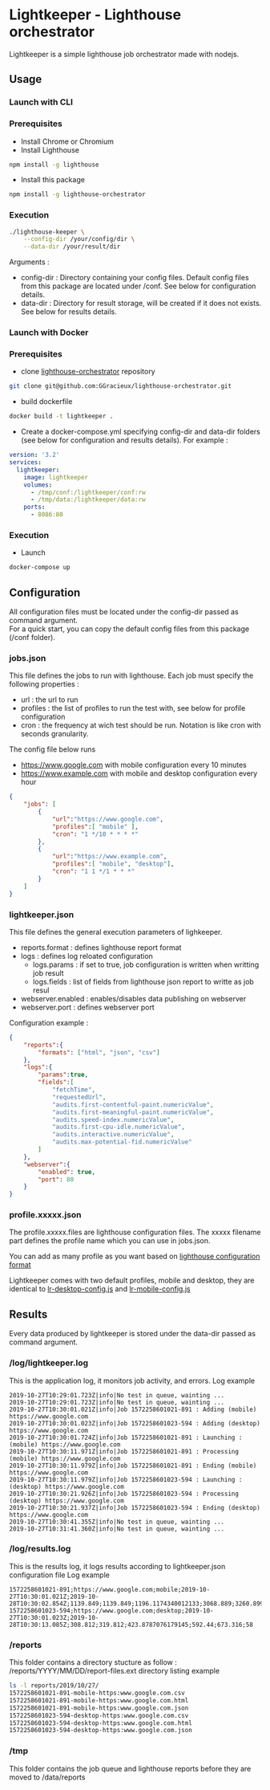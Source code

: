# Lightkeeper - Lighthouse orchestrator

Lightkeeper is a simple lighthouse job orchestrator made with nodejs.

## Usage

### Launch with CLI

### Prerequisites

- Install Chrome or Chromium
- Install Lighthouse
```bash
npm install -g lighthouse
```
- Install this package
```bash
npm install -g lighthouse-orchestrator
```

### Execution
    
```bash
./lighthouse-keeper \
    --config-dir /your/config/dir \
    --data-dir /your/result/dir
```
Arguments : 
- config-dir : Directory containing your config files. Default config files from this package are located under /conf. See below for configuration details.
- data-dir : Directory for result storage, will be created if it does not exists. See below for results details.

### Launch with Docker

### Prerequisites

- clone [lighthouse-orchestrator](https://github.com/GGracieux/lighthouse-orchestrator) repository
```bash
git clone git@github.com:GGracieux/lighthouse-orchestrator.git
```
- build dockerfile
```bash
docker build -t lightkeeper .
```

- Create a docker-compose.yml specifying config-dir and data-dir folders (see below for configuration and results details). For example :
```yml
version: '3.2'
services:
  lightkeeper:
    image: lightkeeper
    volumes:
      - /tmp/conf:/lightkeeper/conf:rw
      - /tmp/data:/lightkeeper/data:rw
    ports:
      - 8086:80
```

### Execution
    
- Launch 
```bash
docker-compose up
```

## Configuration

All configuration files must be located under the config-dir passed as command argument.  
For a quick start, you can copy the default config files from this package (/conf folder).

### jobs.json
This file defines the jobs to run with lighthouse. Each job must specify the following properties : 
- url : the url to run
- profiles : the list of profiles to run the test with, see below for profile configuration
- cron : the frequency at wich test should be run. Notation is like cron with seconds granularity.

The config file below runs 
- https://www.google.com with mobile configuration every 10 minutes
- https://www.example.com with mobile and desktop configuration every hour
```json
{
    "jobs": [
        {
            "url":"https://www.google.com",
            "profiles":[ "mobile" ],
            "cron": "1 */10 * * * *"
        },
        {
            "url":"https://www.example.com",
            "profiles":[ "mobile", "desktop"],
            "cron": "1 1 */1 * * *"
        }
    ]
}
```

### lightkeeper.json
This file defines the general execution parameters of lighkeeper.
- reports.format : defines lighthouse report format
- logs : defines log reloated configuration
  - logs.params : if set to true, job configuration is written when writting job result
  - logs.fields : list of fields from lighthouse json report to writte as job resul
- webserver.enabled : enables/disables data publishing on webserver
- webserver.port : defines webserver port

Configuration example :
```json
{
    "reports":{
        "formats": ["html", "json", "csv"]
    },
    "logs":{
        "params":true,
        "fields":[
            "fetchTime",
            "requestedUrl",
            "audits.first-contentful-paint.numericValue",
            "audits.first-meaningful-paint.numericValue",
            "audits.speed-index.numericValue",
            "audits.first-cpu-idle.numericValue",
            "audits.interactive.numericValue",
            "audits.max-potential-fid.numericValue"
        ]
    },
    "webserver":{
        "enabled": true,
        "port": 80
    }
}
```
### profile.xxxxx.json
The profile.xxxxx.files are lighthouse configuration files. The xxxxx filename part defines the profile name which you can use in jobs.json.

You can add as many profile as you want based on [lighthouse configuration format](https://github.com/GoogleChrome/lighthouse/blob/HEAD/docs/configuration.md)

Lightkeeper comes with two default profiles, mobile and desktop, they are identical to [lr-desktop-config.js](https://github.com/GoogleChrome/lighthouse/blob/master/lighthouse-core/config/lr-desktop-config.js) and [lr-mobile-config.js](https://github.com/GoogleChrome/lighthouse/blob/master/lighthouse-core/config/lr-mobile-config.js)


## Results

Every data produced by lightkeeper is stored under the data-dir passed as command argument.

### /log/lightkeeper.log
This is the application log, it monitors job activity, and errors. 
Log example
```log
2019-10-27T10:29:01.723Z|info|No test in queue, wainting ...
2019-10-27T10:29:01.723Z|info|No test in queue, wainting ...
2019-10-27T10:30:01.021Z|info|Job 1572258601021-891 : Adding (mobile) https://www.google.com
2019-10-27T10:30:01.023Z|info|Job 1572258601023-594 : Adding (desktop) https://www.google.com
2019-10-27T10:30:01.724Z|info|Job 1572258601021-891 : Launching : (mobile) https://www.google.com
2019-10-27T10:30:11.971Z|info|Job 1572258601021-891 : Processing (mobile) https://www.google.com
2019-10-27T10:30:11.979Z|info|Job 1572258601021-891 : Ending (mobile) https://www.google.com
2019-10-27T10:30:11.979Z|info|Job 1572258601023-594 : Launching : (desktop) https://www.google.com
2019-10-27T10:30:21.926Z|info|Job 1572258601023-594 : Processing (desktop) https://www.google.com
2019-10-27T10:30:21.937Z|info|Job 1572258601023-594 : Ending (desktop) https://www.google.com
2019-10-27T10:30:41.355Z|info|No test in queue, wainting ...
2019-10-27T10:31:41.360Z|info|No test in queue, wainting ...
```
### /log/results.log
This is the results log, it logs results according to lightkeeper.json configuration file
Log example
```log
1572258601021-891;https://www.google.com;mobile;2019-10-27T10:30:01.021Z;2019-10-28T10:30:02.854Z;1139.849;1139.849;1196.1174340012133;3068.889;3260.899;218
1572258601023-594;https://www.google.com;desktop;2019-10-27T10:30:01.023Z;2019-10-28T10:30:13.085Z;308.812;319.812;423.8787076179145;592.44;673.316;58
```

### /reports
This folder contains a directory stucture as follow : /reports/YYYY/MM/DD/report-files.ext
directory listing example 
```bash
ls -l reports/2019/10/27/
1572258601021-891-mobile-https:www.google.com.csv
1572258601021-891-mobile-https:www.google.com.html
1572258601021-891-mobile-https:www.google.com.json
1572258601023-594-desktop-https:www.google.com.csv
1572258601023-594-desktop-https:www.google.com.html
1572258601023-594-desktop-https:www.google.com.json
```

### /tmp
This folder contains the job queue and lighthouse reports before they are moved to /data/reports